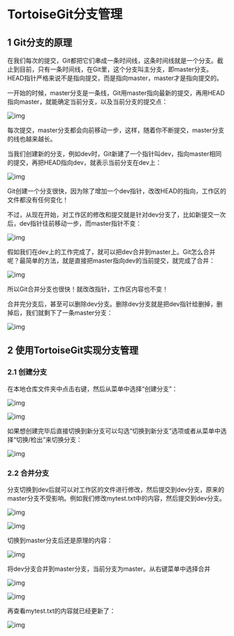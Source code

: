 # TortoiseGit分支管理

## **1 Git分支的原理**

在我们每次的提交，Git都把它们串成一条时间线，这条时间线就是一个分支。截止到目前，只有一条时间线，在Git里，这个分支叫主分支，即master分支。HEAD指针严格来说不是指向提交，而是指向master，master才是指向提交的。


一开始的时候，master分支是一条线，Git用master指向最新的提交，再用HEAD指向master，就能确定当前分支，以及当前分支的提交点：

![img](14.TortoiseGit分支管理.assets/20171117111603658.jpg)

 

每次提交，master分支都会向前移动一步，这样，随着你不断提交，master分支的线也越来越长。


当我们创建新的分支，例如dev时，Git新建了一个指针叫dev，指向master相同的提交，再把HEAD指向dev，就表示当前分支在dev上：

![img](14.TortoiseGit分支管理.assets/20171117111631801.jpg)

Git创建一个分支很快，因为除了增加一个dev指针，改改HEAD的指向，工作区的文件都没有任何变化！

不过，从现在开始，对工作区的修改和提交就是针对dev分支了，比如新提交一次后，dev指针往前移动一步，而master指针不变：

![img](14.TortoiseGit分支管理.assets/20171117111656737.jpg)

假如我们在dev上的工作完成了，就可以把dev合并到master上。Git怎么合并呢？最简单的方法，就是直接把master指向dev的当前提交，就完成了合并：

![img](14.TortoiseGit分支管理.assets/20171117111717255.jpg)

所以Git合并分支也很快！就改改指针，工作区内容也不变！

合并完分支后，甚至可以删除dev分支。删除dev分支就是把dev指针给删掉，删掉后，我们就剩下了一条master分支：

![img](http://www.yiidian.com/uploadfile/2017/1117/20171117111745165.jpg)

## **2 使用TortoiseGit实现分支管理**

### **2.1 创建分支**

在本地仓库文件夹中点击右键，然后从菜单中选择“创建分支”：

![img](14.TortoiseGit分支管理.assets/20171117114000287.jpg)

![img](14.TortoiseGit分支管理.assets/20171117114016300.jpg)

如果想创建完毕后直接切换到新分支可以勾选“切换到新分支”选项或者从菜单中选择“切换/检出”来切换分支：

![img](14.TortoiseGit分支管理.assets/20171117114038726.jpg)

### **2.2 合并分支**

分支切换到dev后就可以对工作区的文件进行修改，然后提交到dev分支，原来的master分支不受影响。例如我们修改mytest.txt中的内容，然后提交到dev分支。

![img](14.TortoiseGit分支管理.assets/20171117114111402.jpg)

![img](14.TortoiseGit分支管理.assets/20171117114126577.jpg)

切换到master分支后还是原理的内容：

![img](14.TortoiseGit分支管理.assets/20171117114149128.jpg)

将dev分支合并到master分支，当前分支为master。从右键菜单中选择合并

![img](14.TortoiseGit分支管理.assets/20171117114208244.jpg)

![img](14.TortoiseGit分支管理.assets/20171117114226886.jpg)

再查看mytest.txt的内容就已经更新了：

![img](14.TortoiseGit分支管理.assets/20171117114246957.jpg)